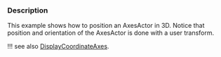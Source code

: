 ### Description
This example shows how to position an AxesActor in 3D. Notice that position and orientation of the AxesActor is done with a user transform.

!!! see also
    [DisplayCoordinateAxes](/Cxx/Visualization/DisplayCoordinateAxes).
